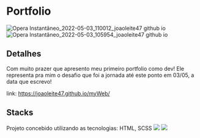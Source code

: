 # Portfolio
![Opera Instantâneo_2022-05-03_110012_joaoleite47 github io](https://user-images.githubusercontent.com/100146681/166468024-1575b177-551f-4730-b261-afb8a8e0f31a.png)
![Opera Instantâneo_2022-05-03_105954_joaoleite47 github io](https://user-images.githubusercontent.com/100146681/166468042-e9d4ea08-bf97-4a13-8e98-74bd25e4ad1a.png)

## Detalhes
Com muito prazer que apresento meu primeiro portfolio como dev! Ele representa pra mim o desafio que foi a jornada até este ponto em 03/05, a data que escrevo! 

link: https://joaoleite47.github.io/myWeb/

## Stacks
Projeto concebido utilizando as tecnologias: HTML, SCSS
<img src="https://img.icons8.com/ios/150/000000/html-5--v2.png"/>
<img src="https://img.icons8.com/ios/150/000000/css3.png"/>
